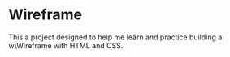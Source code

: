 # Wireframe
This a project designed to help me learn and practice building a w\Wireframe with HTML and CSS.
